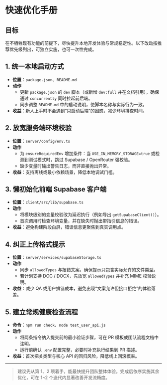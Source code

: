 # 快速优化手册

## 目标
在不牺牲现有功能的前提下，尽快提升本地开发体验与常规稳定性。以下改动按推荐优先级列出，可独立实施，也可一次性完成。

## 1. 统一本地启动方式
- **位置**：`package.json`、`README.md`
- **动作**
  - 更新 `package.json` 的 `dev` 脚本（或新增 `dev:full` 并在文档引用），确保通过 `concurrently` 同时拉起前后端。
  - 同步调整 `README.md` 中的启动说明，使脚本名称与实际行为一致。
- **收益**：新人上手时不会遇到“只启动后端”的困惑，减少环境排查时间。

## 2. 放宽服务端环境校验
- **位置**：`server/config/env.ts`
- **动作**
  - 为 `ensureRequiredEnv` 增加条件：当 `USE_IN_MEMORY_STORAGE=true` 或检测到测试模式时，跳过 Supabase / OpenRouter 强校验。
  - 缺少变量时输出警告日志，而非直接抛出异常。
- **收益**：支持离线或最小依赖场景，降低本地调试门槛。

## 3. 懒初始化前端 Supabase 客户端
- **位置**：`client/src/lib/supabase.ts`
- **动作**
  - 将模块级别的变量校验改为延迟执行（例如导出 `getSupabaseClient()`）。
  - 首次调用时检查环境变量，并在缺失时抛出带指引信息的错误。
- **收益**：避免构建阶段白屏，错误信息更聚焦到真实调用点。

## 4. 纠正上传格式提示
- **位置**：`server/services/supabaseStorage.ts`
- **动作**
  - 同步 `allowedTypes` 与报错文案，确保提示只包含实际允许的文件类型。
  - 若计划支持 DOC / DOCX，先放宽 `allowedTypes` 并补充 MIME 校验说明。
- **收益**：减少 QA 或用户排错成本，避免出现“文案允许但接口拒绝”的体验落差。

## 5. 建立常规健康检查流程
- **命令**：`npm run check`、`node test_user_api.js`
- **动作**
  - 将两条指令纳入提交前的最小验证步骤，可在 PR 模板或团队流程文档中注明。
  - 运行前确认 `.env` 配置完整，必要时补充执行结果到 PR 描述。
- **收益**：首次把关类型与核心 API 的回归风险，降低线上回滚概率。

---

> 建议先从第 1、2 项着手，能最快提升团队整体体验。完成后依序实施其余优化，可在 1~2 个迭代内显著改善开发流畅度。
